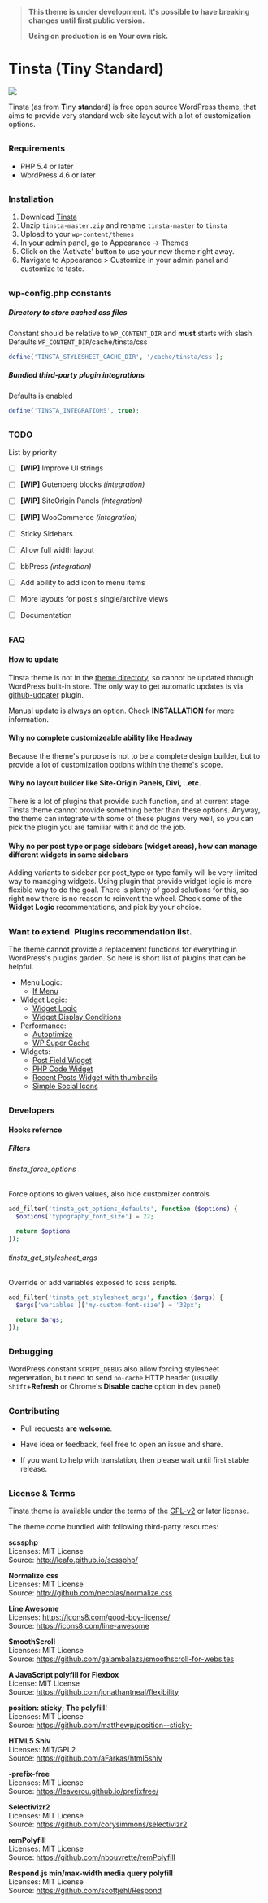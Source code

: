 > **This theme is under development. It's possible to have breaking changes until
> first public version.**
>
> **Using on production is on Your own risk.**


# Tinsta (Tiny Standard)

![](https://raw.githubusercontent.com/dimitrov-adrian/tinsta/master/screenshot.jpg)

Tinsta (as from **Ti**ny **sta**ndard) is free open source WordPress theme, that aims to provide 
very standard web site layout with a lot of customization options.


##
### Requirements
- PHP 5.4 or later
- WordPress 4.6 or later


##
### Installation
1. Download [Tinsta](https://github.com/dimitrov-adrian/tinsta/archive/master.zip)
2. Unzip `tinsta-master.zip` and rename `tinsta-master` to `tinsta`
3. Upload to your `wp-content/themes`
4. In your admin panel, go to Appearance -> Themes
5. Click on the 'Activate' button to use your new theme right away.
4. Navigate to Appearance > Customize in your admin panel and customize to taste.


##
### wp-config.php constants

##### Directory to store cached css files
Constant should be relative to `WP_CONTENT_DIR` and **must** starts with slash.  
Defaults `WP_CONTENT_DIR`/cache/tinsta/css

```php
define('TINSTA_STYLESHEET_CACHE_DIR', '/cache/tinsta/css');
```

##### Bundled third-party plugin integrations
Defaults is enabled

```php
define('TINSTA_INTEGRATIONS', true);
```


##
### TODO
List by priority
- [ ] **[WIP]** Improve UI strings
- [ ] **[WIP]** Gutenberg blocks *(integration)*
- [ ] **[WIP]** SiteOrigin Panels *(integration)*
- [ ] **[WIP]** WooCommerce *(integration)*
- [ ] Sticky Sidebars
- [ ] Allow full width layout
- [ ] bbPress *(integration)*
- [ ] Add ability to add icon to menu items
- [ ] More layouts for post's single/archive views
- [ ] Documentation


##
### FAQ

#### How to update
Tinsta theme is not in the [theme directory](https://wordpress.org/themes/),
so cannot be updated through WordPress built-in store. The only way to get automatic
updates is via [github-udpater](https://github.com/afragen/github-updater) plugin.

Manual update is always an option. Check **INSTALLATION** for more information.

#### Why no complete customizeable ability like Headway
Because the theme's purpose is not to be a complete design builder,
but to provide a lot of customization options within the theme's scope.

####  Why no layout builder like Site-Origin Panels, Divi, ..etc.
There is a lot of plugins that provide such function, and at current
stage Tinsta theme cannot provide something better than these options.
Anyway, the theme can integrate with some of these plugins very well,
so you can pick the plugin you are familiar with it and do the job.

#### Why no per post type or page sidebars (widget areas), how can manage different widgets in same sidebars
Adding variants to sidebar per post_type or type family will be very limited way
to managing widgets. Using plugin that provide widget logic is more flexible way
to do the goal. There is plenty of good solutions for this, so right now there 
is no reason to reinvent the wheel. Check some of the **Widget Logic** recommentations,
and pick by your choice.


##
### Want to extend. Plugins recommendation list.
The theme cannot provide a replacement functions for everything in 
WordPress's plugins garden.
So here is short list of plugins that can be helpful.

- Menu Logic:
  - [If Menu](https://wordpress.org/plugins/if-menu/)
- Widget Logic:
  - [Widget Logic](https://bg.wordpress.org/plugins/widget-logic/)
  - [Widget Display Conditions](https://wordpress.org/plugins/widget-display-conditions/)
- Performance:
  - [Autoptimize](https://bg.wordpress.org/plugins/autoptimize/)
  - [WP Super Cache](https://bg.wordpress.org/plugins/wp-super-cache/)
- Widgets:
  - [Post Field Widget](https://github.com/dimitrov-adrian/post-field-widget)
  - [PHP Code Widget](https://wordpress.org/plugins/php-code-widget/)
  - [Recent Posts Widget with thumbnails](https://wordpress.org/plugins/recent-posts-widget-with-thumbnails/)
  - [Simple Social Icons](https://wordpress.org/plugins/simple-social-icons/)


##
### Developers

#### Hooks refernce

##### Filters

###### tinsta_force_options
Force options to given values, also hide customizer controls

```php
add_filter('tinsta_get_options_defaults', function ($options) {
  $options['typography_font_size'] = 22;

  return $options
});
```

###### tinsta_get_stylesheet_args
Override or add variables exposed to scss scripts.

```php
add_filter('tinsta_get_stylesheet_args', function ($args) {
  $args['variables']['my-custom-font-size'] = '32px';

  return $args;
});
```


##
### Debugging
WordPress constant `SCRIPT_DEBUG` also allow forcing stylesheet regeneration,
but need to send `no-cache` HTTP header (usually `Shift`+**Refresh** or
Chrome's **Disable cache** option in dev panel)


##
### Contributing

* Pull requests **are welcome**.

* Have idea or feedback, feel free to open an issue and share.

* If you want to help with translation, then please wait until first stable release.


## 
### License & Terms 
Tinsta theme is available under the terms of the
[GPL-v2](http://www.gnu.org/licenses/gpl-2.0.html) or later license. 

The theme come bundled with following third-party resources:

**scssphp**  
Licenses: MIT License  
Source: http://leafo.github.io/scssphp/

**Normalize.css**  
Licenses: MIT License  
Source: http://github.com/necolas/normalize.css

**Line Awesome**  
Licenses: https://icons8.com/good-boy-license/  
Source: https://icons8.com/line-awesome

**SmoothScroll**  
Licenses: MIT License  
Source: https://github.com/galambalazs/smoothscroll-for-websites

**A JavaScript polyfill for Flexbox**  
License: MIT License  
Source: https://github.com/jonathantneal/flexibility

**position: sticky; The polyfill!**  
Licenses: MIT License  
Source: https://github.com/matthewp/position--sticky-

**HTML5 Shiv**  
Licenses: MIT/GPL2  
Source: https://github.com/aFarkas/html5shiv

**-prefix-free**  
Licenses: MIT License  
Source: https://leaverou.github.io/prefixfree/

**Selectivizr2**  
Licenses: MIT License  
Source: https://github.com/corysimmons/selectivizr2

**remPolyfill**  
Licenses: MIT License  
Source: https://github.com/nbouvrette/remPolyfill

**Respond.js min/max-width media query polyfill**  
Licenses: MIT License  
Source: https://github.com/scottjehl/Respond

